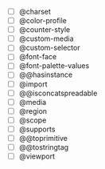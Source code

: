 - [ ] @charset
- [ ] @color-profile
- [ ] @counter-style
- [ ] @custom-media
- [ ] @custom-selector
- [ ] @font-face
- [ ] @font-palette-values
- [ ] @@hasinstance
- [ ] @import
- [ ] @@isconcatspreadable
- [ ] @media
- [ ] @region
- [ ] @scope
- [ ] @supports
- [ ] @@toprimitive
- [ ] @@tostringtag
- [ ] @viewport
